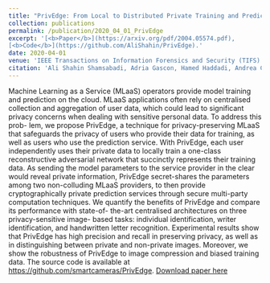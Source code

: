 ```yaml
---
title: "PrivEdge: From Local to Distributed Private Training and Prediction"
collection: publications
permalink: /publication/2020_04_01_PrivEdge
excerpt: '[<b>Paper</b>](https://arxiv.org/pdf/2004.05574.pdf),
[<b>Code</b>](https://github.com/AliShahin/PrivEdge).'
date: 2020-04-01
venue: 'IEEE Transactions on Information Forensics and Security (TIFS) <b> (CVPR)</b>'
citation: 'Ali Shahin Shamsabadi, Adria Gascon, Hamed Haddadi, Andrea Cavallaro. &quot;PrivEdge: From Local to Distributed Private Training and Prediction.&quot; <i> IEEE Transactions on Information Forensics and Security (TIFS), </i> April, 2020.' 
---
```

Machine Learning as a Service (MLaaS) operators provide model training and prediction on the cloud. MLaaS applications often rely on centralised collection and aggregation of user data, which could lead to significant privacy concerns when dealing with sensitive personal data. To address this prob- lem, we propose PrivEdge, a technique for privacy-preserving MLaaS that safeguards the privacy of users who provide their data for training, as well as users who use the prediction service. With PrivEdge, each user independently uses their private data to locally train a one-class reconstructive adversarial network that succinctly represents their training data. As sending the model parameters to the service provider in the clear would reveal private information, PrivEdge secret-shares the parameters among two non-colluding MLaaS providers, to then provide cryptographically private prediction services through secure multi-party computation techniques. We quantify the benefits of PrivEdge and compare its performance with state-of- the-art centralised architectures on three privacy-sensitive image- based tasks: individual identification, writer identification, and handwritten letter recognition. Experimental results show that PrivEdge has high precision and recall in preserving privacy, as well as in distinguishing between private and non-private images. Moreover, we show the robustness of PrivEdge to image compression and biased training data. The source code is available at https://github.com/smartcameras/PrivEdge.
[Download paper here](https://arxiv.org/pdf/2004.05574.pdf)


